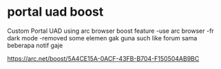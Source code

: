 # portal uad boost
 Custom Portal UAD using arc browser boost feature
-use arc browser
-fr dark mode
-removed some elemen gak guna such like forum sama beberapa notif gaje



https://arc.net/boost/5A4CE15A-0ACF-43FB-B704-F150504AB9BC